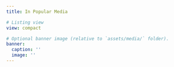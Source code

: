 ```yaml
---
title: In Popular Media

# Listing view
view: compact

# Optional banner image (relative to `assets/media/` folder).
banner:
  caption: ''
  image: ''
---
```

